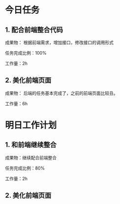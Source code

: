 # 今日任务

## 1. 配合前端整合代码

成果物： 根据前端需求，增加接口，修改接口的调用形式

任务完成比例：100% 

工作量：2h 

## 2. 美化前端页面

成果物： 后端的任务基本完成了，之前的前端页面比较丑。

工作量：6h


# 明日工作计划

## 1. 和前端继续整合

成果物：继续配合前端整合

任务完成比例：80% 

工作量：2h

## 2. 美化前端页面



